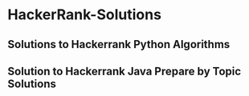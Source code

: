 # HackerRank-Solutions
## Solutions to Hackerrank Python Algorithms
## Solution to Hackerrank Java Prepare by Topic Solutions

